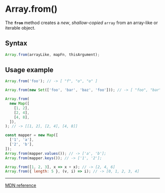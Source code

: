 # Array.from()

The **`from`** method creates a _new_, _shallow-copied_ `array` from an array-like or iterable object.

## Syntax

```js
Array.from(arrayLike, mapFn, thisArgument);
```

## Usage example

```js
Array.from('foo'); // -> [ "f", "o", "o" ]

Array.from(new Set(['foo', 'bar', 'baz', 'foo'])); // -> [ "foo", "bar", "baz" ]

Array.from(
  new Map([
    [1, 2],
    [2, 4],
    [4, 8],
  ]),
); // -> [[1, 2], [2, 4], [4, 8]]

const mapper = new Map([
  ['1', 'a'],
  ['2', 'b'],
]);
Array.from(mapper.values()); // -> ['a', 'b'];
Array.from(mapper.keys()); // -> ['1', '2'];

Array.from([1, 2, 3], x => x + x); // -> [2, 4, 6]
Array.from({ length: 5 }, (v, i) => i); // -> [0, 1, 2, 3, 4]
```

---

[MDN reference](https://developer.mozilla.org/en-US/docs/Web/JavaScript/Reference/Global_Objects/Array/from)
